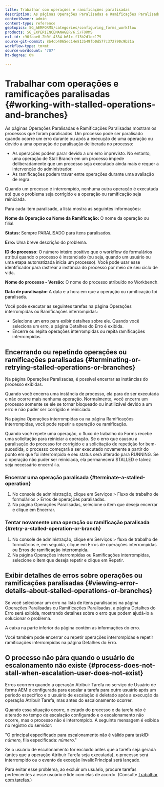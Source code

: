 ```yaml
---
title: Trabalhar com operações e ramificações paralisadas
description: As páginas Operações Paralisadas e Ramificações Paralisadas mostram os processos que foram paralisados.
contentOwner: admin
content-type: reference
geptopics: SG_AEMFORMS/categories/configuring_forms_workflow
products: SG_EXPERIENCEMANAGER/6.5/FORMS
exl-id: c96faae0-2b0f-4334-b61c-f13b2d1ec179
source-git-commit: 8b4cb4065ec14e813b49fb0d577c372790c9b21a
workflow-type: tm+mt
source-wordcount: '707'
ht-degree: 0%

---
```


# Trabalhar com operações e ramificações paralisadas {#working-with-stalled-operations-and-branches}

As páginas Operações Paralisadas e Ramificações Paralisadas mostram os processos que foram paralisados. Um processo pode ser paralisado quando ocorre um erro durante ou após a execução de uma operação ou devido a uma operação de paralisação deliberada no processo:

* As operações podem parar devido a um erro imprevisto. No entanto, uma operação de Stall Branch em um processo impede deliberadamente que um processo seja executado ainda mais e requer a intervenção do administrador.
* As ramificações podem travar entre operações durante uma avaliação de regra.

Quando um processo é interrompido, nenhuma outra operação é executada até que o problema seja corrigido e a operação ou ramificação seja reiniciada.

Para cada item paralisado, a lista mostra as seguintes informações:

**Nome da Operação ou Nome da Ramificação:** O nome da operação ou filial.

**Status:** Sempre PARALISADO para itens paralisados.

**Erro:** Uma breve descrição do problema.

**ID do processo:** O número inteiro positivo que o workflow de formulários atribui quando o processo é instanciado (ou seja, quando um usuário ou uma etapa automatizada inicia um processo). Você pode usar esse identificador para rastrear a instância do processo por meio de seu ciclo de vida.

**Nome do processo - Versão:** O nome do processo atribuído no Workbench.

**Data de paralisação:** A data e a hora em que a operação ou ramificação foi paralisada.

Você pode executar as seguintes tarefas na página Operações interrompidas ou Ramificações interrompidas:

* Selecione um erro para exibir detalhes sobre ele. Quando você seleciona um erro, a página Detalhes do Erro é exibida.
* Encerre ou repita operações interrompidas ou repita ramificações interrompidas.

## Encerrando ou repetindo operações ou ramificações paralisadas {#terminating-or-retrying-stalled-operations-or-branches}

Na página Operações Paralisadas, é possível encerrar as instâncias do processo exibidas.

Quando você encerra uma instância de processo, ela para de ser executada e não ocorre mais nenhuma operação. Normalmente, você encerra um processo somente se ele se tornar bloqueado ou inutilizável devido a um erro e não puder ser corrigido e reiniciado.

Na página Operações interrompidas ou na página Ramificações interrompidas, você pode repetir a operação ou ramificação.

Quando você repete uma operação, o fluxo de trabalho do Forms recebe uma solicitação para reiniciar a operação. Se o erro que causou a paralisação do processo for corrigido e a solicitação de repetição for bem-sucedida, o processo começará a ser executado novamente a partir do ponto em que foi interrompido e seu status será alterado para RUNNING. Se a operação não puder ser reiniciada, ela permanecerá STALLED e talvez seja necessário encerrá-la.

### Encerrar uma operação paralisada {#terminate-a-stalled-operation}

1. No console de administração, clique em Serviços > Fluxo de trabalho de formulários > Erros de operações paralisadas.
1. Na página Operações Paralisadas, selecione o item que deseja encerrar e clique em Encerrar.

### Tentar novamente uma operação ou ramificação paralisada {#retry-a-stalled-operation-or-branch}

1. No console de administração, clique em Serviços > fluxo de trabalho de formulários e, em seguida, clique em Erros de operações interrompidas ou Erros de ramificação interrompida.
1. Na página Operações interrompidas ou Ramificações interrompidas, selecione o item que deseja repetir e clique em Repetir.

## Exibir detalhes de erros sobre operações ou ramificações paralisadas {#viewing-error-details-about-stalled-operations-or-branches}

Se você selecionar um erro na lista de itens paralisados na página Operações Paralisadas ou Ramificações Paralisadas, a página Detalhes do Erro será exibida, mostrando detalhes sobre o erro que podem ajudá-lo a solucionar o problema.

A caixa na parte inferior da página contém as informações do erro.

Você também pode encerrar ou repetir operações interrompidas e repetir ramificações interrompidas na página Detalhes do Erro.

## O processo não pára quando o usuário de escalonamento não existe {#process-does-not-stall-when-escalation-user-does-not-exist}

Erros ocorrem quando a operação Atribuir Tarefa no serviço de Usuário de forms AEM é configurada para escalar a tarefa para outro usuário após um período específico e o usuário de escalação é deletado após a execução da operação Atribuir Tarefa, mas antes do escalonamento ocorrer.

Quando essa situação ocorre, o estado do processo e da tarefa não é alterado no tempo de escalação configurado e o escalonamento não ocorre, mas o processo não é interrompido. A seguinte mensagem é exibida no registro do servidor:

&quot;O principal especificado para escalonamento não é válido para taskID: *número*, fila especificada: *número*.&quot;

Se o usuário de escalonamento for excluído antes que a tarefa seja gerada (antes que a operação Atribuir Tarefa seja executada), o processo será interrompido ou o evento de exceção InvalidPrincipal será lançado.

Para evitar esse problema, ao excluir um usuário, procure tarefas pertencentes a esse usuário e lide com elas de acordo. (Consulte [Trabalhar com tarefas](/help/forms/using/admin-help/tasks.md#working-with-tasks).)
